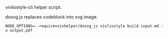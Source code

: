 vivliostyle-cli helper script.

dosvg.js replaces codeblock into svg image.

```
NODE_OPTIONS=--require=vivhelper/dosvg.js vivliostyle build input.md -o output.pdf
```


